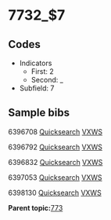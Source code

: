 # 7732\_$7

## Codes

-   Indicators
    -   First: 2
    -   Second: \_
-   Subfield: 7

## Sample bibs

6396708 [Quicksearch](https://search.library.yale.edu/catalog/6396708) [VXWS](http://prodorbis.library.yale.edu:7014/vxws/GetHoldingsService?bibId=6396708)

6396792 [Quicksearch](https://search.library.yale.edu/catalog/6396792) [VXWS](http://prodorbis.library.yale.edu:7014/vxws/GetHoldingsService?bibId=6396792)

6396832 [Quicksearch](https://search.library.yale.edu/catalog/6396832) [VXWS](http://prodorbis.library.yale.edu:7014/vxws/GetHoldingsService?bibId=6396832)

6397053 [Quicksearch](https://search.library.yale.edu/catalog/6397053) [VXWS](http://prodorbis.library.yale.edu:7014/vxws/GetHoldingsService?bibId=6397053)

6398130 [Quicksearch](https://search.library.yale.edu/catalog/6398130) [VXWS](http://prodorbis.library.yale.edu:7014/vxws/GetHoldingsService?bibId=6398130)

**Parent topic:**[773](../../tags/773/773.md)

